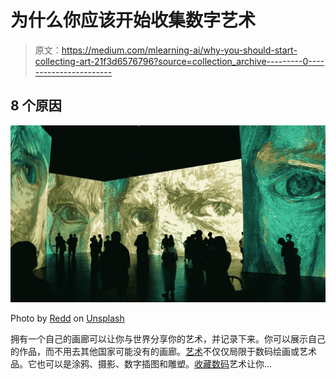 # 为什么你应该开始收集数字艺术

> 原文：<https://medium.com/mlearning-ai/why-you-should-start-collecting-art-21f3d6576796?source=collection_archive---------0----------------------->

## **8 个原因**

![](img/4145c45234879b9df10c21525a8ec26d.png)

Photo by [Redd](https://unsplash.com/@reddalec?utm_source=unsplash&utm_medium=referral&utm_content=creditCopyText) on [Unsplash](https://unsplash.com/s/photos/art-gallery?utm_source=unsplash&utm_medium=referral&utm_content=creditCopyText)

拥有一个自己的画廊可以让你与世界分享你的艺术，并记录下来。你可以展示自己的作品，而不用去其他国家可能没有的画廊。[艺术](/mlearning-ai/is-ai-art-really-art-a363073d62d0)不仅仅局限于数码绘画或艺术品。它也可以是涂鸦、摄影、数字插图和雕塑。[收藏数码](/mlearning-ai/can-ai-replace-artists-378d466f69b8)艺术让你…